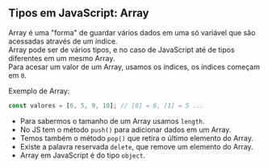## Tipos em JavaScript: Array
Array é uma "forma" de guardar vários dados em uma só variável que são acessadas através de um índice.  
Array pode ser de vários tipos, e no caso de JavaScript até de tipos diferentes em um mesmo Array.  
Para acesar um valor de um Array, usamos os índices, os índices começam em `0`.

Exemplo de Array:
```js
const valores = [6, 5, 9, 10]; // [0] = 6, [1] = 5 ...
```

- Para sabermos o tamanho de um Array usamos `length`.
- No JS tem o método `push()` para adicionar dados em um Array.
- Temos também o método `pop()` que retira o último elemento do Array.
- Existe a palavra reservada `delete`, que remove um elemento do Array.
- Array em JavaScript é do tipo `object`.
